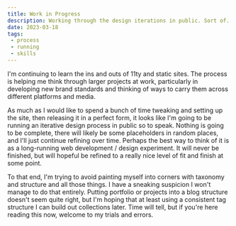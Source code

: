 ```yaml
---
title: Work in Progress
description: Working through the design iterations in public. Sort of.
date: 2023-03-18
tags: 
 - process
 - running
 - skills
---
```

<p>I'm continuing to learn the ins and outs of 11ty and static sites. The process is helping me think through larger projects at work, particularly in developing new brand standards and thinking of ways to carry them across different platforms and media. </p>
<p>As much as I would like to spend a bunch of time tweaking and setting up the site, then releasing it in a perfect form, it looks like I'm going to be running an iterative design process in public so to speak. Nothing is going to be complete, there will likely be some placeholders in random places, and I'll just continue refining over time. Perhaps the best way to think of it is as a long-running web development / design experiment. It will never be finished, but will hopeful be refined to a really nice level of fit and finish at some point. </p>
<p>To that end, I'm trying to avoid painting myself into corners with taxonomy and structure and all those things. I have a sneaking suspicion I won't manage to do that entirely. Putting portfolio or projects into a blog structure doesn't seem quite right, but I'm hoping that at least using a consistent tag structure I can build out collections later. Time will tell, but if you're here reading this now, welcome to my trials and errors.</p>